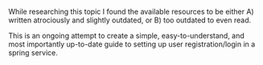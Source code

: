 While researching this topic I found the available resources to be 
either A) written atrociously and slightly outdated, or B) too outdated 
to even read.

This is an ongoing attempt to create a simple, easy-to-understand, and
most importantly up-to-date guide to setting up user registration/login
in a spring service.



